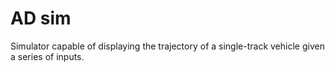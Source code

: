 # AD sim

Simulator capable of displaying the trajectory of a single-track vehicle given a series of inputs.